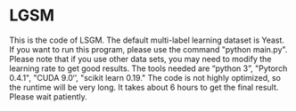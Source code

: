 # LGSM
This is the code of LSGM.
The default multi-label learning dataset is Yeast. If you want to run this program, please use the command "python main.py".  
Please note that if you use other data sets, you may need to modify the learning rate to get good results.
The tools needed are “python 3”, "Pytorch 0.4.1", "CUDA 9.0‘’, "scikit learn 0.19."
The code is not highly optimized, so the runtime will be very long. It takes about 6 hours to get the final result.
Please wait patiently.